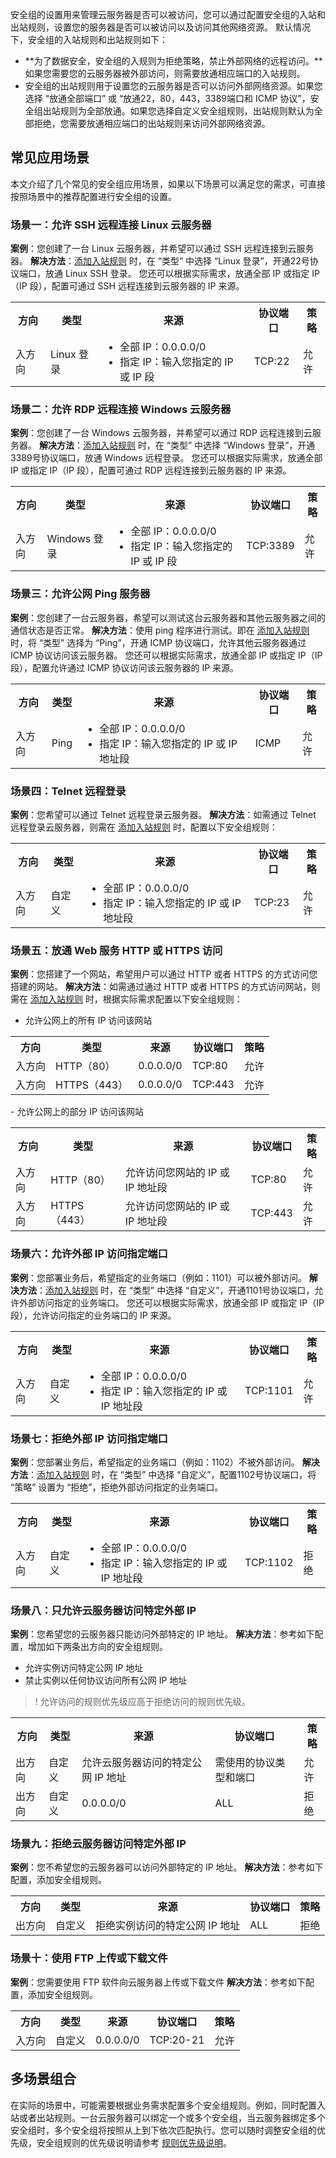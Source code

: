 安全组的设置用来管理云服务器是否可以被访问，您可以通过配置安全组的入站和出站规则，设置您的服务器是否可以被访问以及访问其他网络资源。
默认情况下，安全组的入站规则和出站规则如下：
- **为了数据安全，安全组的入规则为拒绝策略，禁止外部网络的远程访问。**如果您需要您的云服务器被外部访问，则需要放通相应端口的入站规则。
- 安全组的出站规则用于设置您的云服务器是否可以访问外部网络资源。如果您选择 “放通全部端口” 或 “放通22，80，443，3389端口和 ICMP 协议”，安全组出站规则为全部放通。如果您选择自定义安全组规则，出站规则默认为全部拒绝，您需要放通相应端口的出站规则来访问外部网络资源。

## 常见应用场景
本文介绍了几个常见的安全组应用场景，如果以下场景可以满足您的需求，可直接按照场景中的推荐配置进行安全组的设置。

### 场景一：允许 SSH 远程连接 Linux 云服务器
**案例**：您创建了一台 Linux 云服务器，并希望可以通过 SSH 远程连接到云服务器。
**解决方法**：[添加入站规则](https://intl.cloud.tencent.com/document/product/213/18197) 时，在 “类型” 中选择 “Linux 登录”，开通22号协议端口，放通 Linux SSH 登录。
您还可以根据实际需求，放通全部 IP 或指定 IP（IP 段），配置可通过 SSH 远程连接到云服务器的 IP 来源。
<table>
<tr><th>方向</th><th>类型</th><th>来源</th><th>协议端口</th><th>策略</th></tr>
<tr><td>入方向</td><td>Linux 登录</td><td><ul style="margin: 0;"><li>全部 IP：0.0.0.0/0</li><li>指定 IP：输入您指定的 IP 或 IP 段</li></ul></td><td>TCP:22</td><td>允许</td></tr>
</table>

### 场景二：允许 RDP 远程连接 Windows 云服务器
**案例**：您创建了一台 Windows 云服务器，并希望可以通过 RDP 远程连接到云服务器。
**解决方法**：[添加入站规则](https://intl.cloud.tencent.com/document/product/213/18197) 时，在 “类型” 中选择 “Windows 登录”，开通3389号协议端口，放通 Windows 远程登录。
您还可以根据实际需求，放通全部 IP 或指定 IP（IP 段），配置可通过 RDP 远程连接到云服务器的 IP 来源。
<table>
<tr><th>方向</th><th>类型</th><th>来源</th><th>协议端口</th><th>策略</th></tr>
<tr><td>入方向</td><td>Windows 登录</td><td><ul style="margin: 0;"><li>全部 IP：0.0.0.0/0</li><li>指定 IP：输入您指定的 IP 或 IP 段</li></ul></td><td>TCP:3389</td><td>允许</td></tr>
</table>

### 场景三：允许公网 Ping 服务器
**案例**：您创建了一台云服务器，希望可以测试这台云服务器和其他云服务器之间的通信状态是否正常。
**解决方法**：使用 ping 程序进行测试。即在 [添加入站规则](https://intl.cloud.tencent.com/document/product/213/18197) 时，将 “类型” 选择为 “Ping”，开通 ICMP 协议端口，允许其他云服务器通过 ICMP 协议访问该云服务器。
您还可以根据实际需求，放通全部 IP 或指定 IP（IP 段），配置允许通过 ICMP 协议访问该云服务器的 IP 来源。
<table>
<tr><th>方向</th><th>类型</th><th>来源</th><th>协议端口</th><th>策略</th></tr>
<tr><td>入方向</td><td>Ping</td><td><ul style="margin: 0;"><li>全部 IP：0.0.0.0/0</li><li>指定 IP：输入您指定的 IP 或 IP 地址段</li></ul></td><td>ICMP</td><td>允许</td></tr>
</table>

### 场景四：Telnet 远程登录
**案例**：您希望可以通过 Telnet 远程登录云服务器。
**解决方法**：如需通过 Telnet 远程登录云服务器，则需在 [添加入站规则](https://intl.cloud.tencent.com/document/product/213/18197) 时，配置以下安全组规则：
<table>
<tr><th>方向</th><th>类型</th><th>来源</th><th>协议端口</th><th>策略</th></tr>
<tr><td>入方向</td><td>自定义</td><td><ul style="margin: 0;"><li>全部 IP：0.0.0.0/0</li><li>指定 IP：输入您指定的 IP 或 IP 地址段</li></ul></td><td>TCP:23</td><td>允许</td></tr>
</table>

### 场景五：放通 Web 服务 HTTP 或 HTTPS 访问
**案例**：您搭建了一个网站，希望用户可以通过 HTTP 或者 HTTPS 的方式访问您搭建的网站。
**解决方法**：如需通过通过 HTTP 或者 HTTPS 的方式访问网站，则需在 [添加入站规则](https://intl.cloud.tencent.com/document/product/213/18197) 时，根据实际需求配置以下安全组规则：
- 允许公网上的所有 IP 访问该网站
<table>
<tr><th>方向</th><th>类型</th><th>来源</th><th>协议端口</th><th>策略</th></tr>
<tr><td>入方向</td><td>HTTP（80）</td><td>0.0.0.0/0</td><td>TCP:80</td><td>允许</td></tr>
<tr><td>入方向</td><td>HTTPS（443）</td><td>0.0.0.0/0</td><td>TCP:443</td><td>允许</td></tr>
</table>
- 允许公网上的部分 IP 访问该网站
<table>
<tr><th>方向</th><th>类型</th><th>来源</th><th>协议端口</th><th>策略</th></tr>
<tr><td>入方向</td><td>HTTP（80）</td><td>允许访问您网站的 IP 或 IP 地址段</td><td>TCP:80</td><td>允许</td></tr>
<tr><td>入方向</td><td>HTTPS（443）</td><td>允许访问您网站的 IP 或 IP 地址段</td><td>TCP:443</td><td>允许</td></tr>
</table>

### 场景六：允许外部 IP 访问指定端口
**案例**：您部署业务后，希望指定的业务端口（例如：1101）可以被外部访问。
**解决方法**：[添加入站规则](https://intl.cloud.tencent.com/document/product/213/18197) 时，在 “类型” 中选择 “自定义”，开通1101号协议端口，允许外部访问指定的业务端口。
您还可以根据实际需求，放通全部 IP 或指定 IP（IP 段），允许访问指定的业务端口的 IP 来源。
<table>
<tr><th>方向</th><th>类型</th><th>来源</th><th>协议端口</th><th>策略</th></tr>
<tr><td>入方向</td><td>自定义</td><td><ul style="margin: 0;"><li>全部 IP：0.0.0.0/0</li><li>指定 IP：输入您指定的 IP 或 IP 地址段</li></ul></td><td>TCP:1101</td><td>允许</td></tr>
</table>

### 场景七：拒绝外部 IP 访问指定端口
**案例**：您部署业务后，希望指定的业务端口（例如：1102）不被外部访问。
**解决方法**：[添加入站规则](https://intl.cloud.tencent.com/document/product/213/18197) 时，在 “类型” 中选择 “自定义”，配置1102号协议端口，将 “策略” 设置为 “拒绝”，拒绝外部访问指定的业务端口。
<table>
<tr><th>方向</th><th>类型</th><th>来源</th><th>协议端口</th><th>策略</th></tr>
<tr><td>入方向</td><td>自定义</td><td><ul style="margin: 0;"><li>全部 IP：0.0.0.0/0</li><li>指定 IP：输入您指定的 IP 或 IP 地址段</li></ul></td><td>TCP:1102</td><td>拒绝</td></tr>
</table>

### 场景八：只允许云服务器访问特定外部 IP
**案例**：您希望您的云服务器只能访问外部特定的 IP 地址。
**解决方法**：参考如下配置，增加如下两条出方向的安全组规则。
- 允许实例访问特定公网 IP 地址
- 禁止实例以任何协议访问所有公网 IP 地址

>! 允许访问的规则优先级应高于拒绝访问的规则优先级。
>
<table>
<tr><th>方向</th><th>类型</th><th>来源</th><th>协议端口</th><th>策略</th></tr>
<tr><td>出方向</td><td>自定义</td><td>允许云服务器访问的特定公网 IP 地址</td><td>需使用的协议类型和端口</td><td>允许</td></tr>
<tr><td>出方向</td><td>自定义</td><td>0.0.0.0/0</td><td>ALL</td><td>拒绝</td></tr>
</table>

### 场景九：拒绝云服务器访问特定外部 IP
**案例**：您不希望您的云服务器可以访问外部特定的 IP 地址。
**解决方法**：参考如下配置，添加安全组规则。
<table>
<tr><th>方向</th><th>类型</th><th>来源</th><th>协议端口</th><th>策略</th></tr>
<tr><td>出方向</td><td>自定义</td><td>拒绝实例访问的特定公网 IP 地址</td><td>ALL</td><td>拒绝</td></tr>
</table>

### 场景十：使用 FTP 上传或下载文件
**案例**：您需要使用 FTP 软件向云服务器上传或下载文件
**解决方法**：参考如下配置，添加安全组规则。
<table>
<tr><th>方向</th><th>类型</th><th>来源</th><th>协议端口</th><th>策略</th></tr>
<tr><td>入方向</td><td>自定义</td><td>0.0.0.0/0</td><td>TCP:20-21</td><td>允许</td></tr>
</table>

## 多场景组合
在实际的场景中，可能需要根据业务需求配置多个安全组规则。例如，同时配置入站或者出站规则。一台云服务器可以绑定一个或多个安全组，当云服务器绑定多个安全组时，多个安全组将按照从上到下依次匹配执行。您可以随时调整安全组的优先级，安全组规则的优先级说明请参考 [规则优先级说明](https://intl.cloud.tencent.com/document/product/213/12452)。

